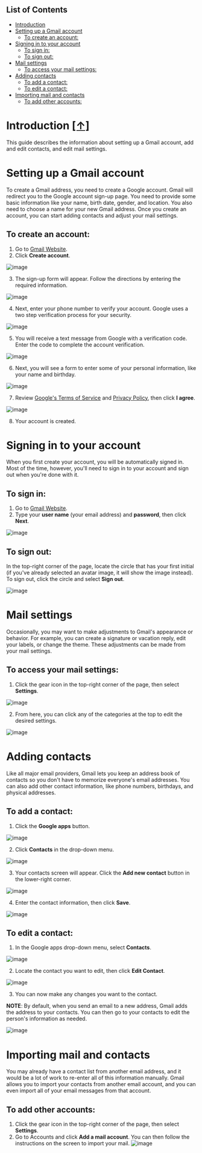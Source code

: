 ## List of Contents
- [Introduction](#introduction)
- [Setting up a Gmail account](#setting-up-a-gmail-account)
  * [To create an account:](#to-create-an-account-)
- [Signing in to your account](#signing-in-to-your-account)
  * [To sign in:](#to-sign-in-)
  * [To sign out:](#to-sign-out-)
- [Mail settings](#mail-settings)
  * [To access your mail settings:](#to-access-your-mail-settings-)
- [Adding contacts](#adding-contacts)
  * [To add a contact:](#to-add-a-contact-)
  * [To edit a contact:](#to-edit-a-contact-)
- [Importing mail and contacts](#importing-mail-and-contacts)
  * [To add other accounts:](#to-add-other-accounts-)


# Introduction [**[↑]**](#list-of-contents)

This guide describes the information about setting up a Gmail account, add and edit contacts, and edit mail settings.

# Setting up a Gmail account 

To create a Gmail address, you need to create a Google account. Gmail will redirect you to the Google account sign-up page. You need to provide some basic information like your name, birth date, gender, and location. You also need to choose a name for your new Gmail address. Once you create an account, you can start adding contacts and adjust your mail settings. 

## To create an account: 
1. Go to [Gmail Website](https://www.gmail.com). 
2. Click **Create account**.

 ![image](/Git-images/image1.jpg)
 
3. The sign-up form will appear. Follow the directions by entering the required information. 

 ![image](/Git-images/image2.jpg)

4. Next, enter your phone number to verify your account. Google uses a two step verification process for your security. 

 ![image](/Git-images/image3.jpg)

5. You will receive a text message from Google with a verification code. Enter the code to complete the account verification. 

 ![image](/Git-images/image4.jpg)

6. Next, you will see a form to enter some of your personal information, like your name and birthday.

![image](/Git-images/image5.jpg)

7. Review [Google's Terms of Service](https://policies.google.com/terms?hl=en) and [Privacy Policy](https://policies.google.com/privacy?hl=en), then click **I agree**.
 
 ![image](/Git-images/image6.jpg)
 
 8. Your account is created.
 
# Signing in to your account

When you first create your account, you will be automatically signed in. Most of the time, however, you'll need to sign in to your account and sign out when you're done with it.

## To sign in:

1. Go to [Gmail Website](https://www.gmail.com).
2. Type your **user name** (your email address) and **password**, then click **Next**.

 ![image](/Git-images/image7.jpg)
 
## To sign out:

In the top-right corner of the page, locate the circle that has your first initial (if you've already selected an avatar image, it will show the image instead). To sign out, click the circle and select **Sign out**.

 ![image](/Git-images/image8.jpg)
 
# Mail settings

Occasionally, you may want to make adjustments to Gmail's appearance or behavior. For example, you can create a signature or vacation reply, edit your labels, or change the theme. These adjustments can be made from your mail settings.

## To access your mail settings:

1. Click the gear icon in the top-right corner of the page, then select **Settings**.

 ![image](/Git-images/image9.jpg)
 
2. From here, you can click any of the categories at the top to edit the desired settings.

![image](/Git-images/image10.jpg)

# Adding contacts

Like all major email providers, Gmail lets you keep an address book of contacts so you don't have to memorize everyone's email addresses. You can also add other contact information, like phone numbers, birthdays, and physical addresses.

## To add a contact:

1. Click the **Google apps** button.

![image](/Git-images/image11.jpg)

2. Click **Contacts** in the drop-down menu.

![image](/Git-images/image12.jpg)

3. Your contacts screen will appear. Click the **Add new contact** button in the lower-right corner.

![image](/Git-images/image13.jpg)

4. Enter the contact information, then click **Save**.

![image](/Git-images/image14.jpg)

## To edit a contact:

1. In the Google apps drop-down menu, select **Contacts**.

![image](/Git-images/image15.jpg)

2. Locate the contact you want to edit, then click **Edit Contact**.

![image](/Git-images/image16.jpg)

3. You can now make any changes you want to the contact.

**NOTE**: By default, when you send an email to a new address, Gmail adds the address to your contacts. You can then go to your contacts to edit the person's information as needed.

![image](/Git-images/image17.jpg)


# Importing mail and contacts

You may already have a contact list from another email address, and it would be a lot of work to re-enter all of this information manually. Gmail allows you to import your contacts from another email account, and you can even import all of your email messages from that account.

## To add other accounts:

1. Click the gear icon in the top-right corner of the page, then select **Settings**.
2. Go to Accounts and click **Add a mail account**. You can then follow the instructions on the screen to import your mail.
![image](/Git-images/image18.jpg)

 

